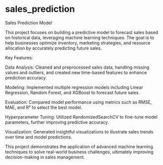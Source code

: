 # sales_prediction

Sales Prediction Model

This project focuses on building a predictive model to forecast sales based on historical data, leveraging machine learning techniques. The goal is to help businesses optimize inventory, marketing strategies, and resource allocation by accurately predicting future sales.

Key Features:

Data Analysis: Cleaned and preprocessed sales data, handling missing values and outliers, and created new time-based features to enhance prediction accuracy.

Modeling: Implemented multiple regression models including Linear Regression, Random Forest, and XGBoost to forecast future sales.

Evaluation: Compared model performance using metrics such as RMSE, MAE, and R² to select the best model.

Hyperparameter Tuning: Utilized RandomizedSearchCV to fine-tune model parameters, further improving predictive accuracy.

Visualization: Generated insightful visualizations to illustrate sales trends over time and model predictions.

This project demonstrates the application of advanced machine learning techniques to solve real-world business challenges, ultimately improving decision-making in sales management.







